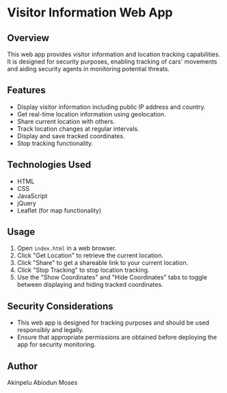 # Visitor Information Web App

## Overview

This web app provides visitor information and location tracking capabilities. It is designed for security purposes, enabling tracking of cars' movements and aiding security agents in monitoring potential threats.

## Features

- Display visitor information including public IP address and country.
- Get real-time location information using geolocation.
- Share current location with others.
- Track location changes at regular intervals.
- Display and save tracked coordinates.
- Stop tracking functionality.

## Technologies Used

- HTML
- CSS
- JavaScript
- jQuery
- Leaflet (for map functionality)

## Usage

1. Open `index.html` in a web browser.
2. Click "Get Location" to retrieve the current location.
3. Click "Share" to get a shareable link to your current location.
4. Click "Stop Tracking" to stop location tracking.
5. Use the "Show Coordinates" and "Hide Coordinates" tabs to toggle between displaying and hiding tracked coordinates.

## Security Considerations

- This web app is designed for tracking purposes and should be used responsibly and legally.
- Ensure that appropriate permissions are obtained before deploying the app for security monitoring.

## Author

Akinpelu Abiodun Moses

